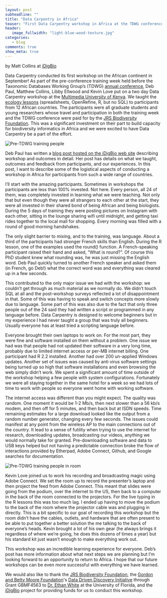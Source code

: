 ```yaml
---
layout: post
subheadline: ""
title: "Data Carpentry in Africa"
teaser: "First Data Carpentry workshop in Africa at the TDWG conference"
header:
   image_fullwidth: "light-blue-wood-texture.jpg"
categories:
   - blog
comments: true
show_meta: true
---
```


by Matt Collins at [iDigBio](https://www.idigbio.org)

Data Carpentry conducted its first workshop on the African continent in September! As part of the pre-conference training week held before the Taxonomic Databases Working Group’s (TDWG) [annual conference](http://www.tdwg.org/2015-conference/), Deb Paul, Matthew Collins, Libby Ellwood and Kevin Love put on a two day Data Carpentry workshop at the [Multimedia University of Kenya](http://www.mmu.ac.ke/). We taught the [ecology lessons](http://www.datacarpentry.org/lessons/) (spreadsheets, OpenRefine, R, but no SQL) to participants from 12 African countries. The participants were all graduate students and young researchers whose travel and participation in both the training week and the TDWG conference were paid for by the [JRS Biodiversity Foundation](http://jrsbiodiversity.org/grant/tulane-university-2014/). This was a significant investment on their part to build capacity for biodiversity informatics in Africa and we were excited to have Data Carpentry be a part of the effort.

<img src="{{ site.url }}/images/blog/tdwg-people.png" alt="Pre-TDWG training people">

Deb Paul has written a [blog post hosted on the iDigBio web site](https://www.idigbio.org/content/idigbio-and-data-carpentry-go-africa) describing workshop and outcomes in detail. Her post has details on what we taught, outcomes and feedback from participants, and our experiences. In this post, I want to describe some of the logistical aspects of conducting a workshop in Africa for participants from such a wide range of countries.

I’ll start with the amazing participants. Sometimes in workshops the participants are less than 100% invested. Not here. Every person, all 24 of them, was completely invested in learning what we were teaching. Not only that but even though they were all strangers to each other at the start, they were all invested in their shared bond of being African and being biologists. During the 5 days of training they were posting pictures on Instagram with each other, sitting in the lounge sharing wifi until midnight, and getting taxi rides together to the local mall for shopping. Every morning was filled with a round of good morning handshakes.

The only slight barrier to mixing, and to the training, was language. About a third of the participants had stronger French skills than English. During the R lesson, one of the examples used the round() function. A French-speaking participant raised their hand and asked, “What is round?”. Of course this PhD student knew what rounding was, he was just missing the English word. Deb Paul quickly turned to another French speaker and asked them (in French, go Deb!) what the correct word was and everything was cleared up in a few seconds.

This contributed to the only major issue we had with the workshop: we couldn’t get through as much material as we normally do. We didn’t touch SQL at all and the post-workshop surveys reflected a lot of disappointment in that. Some of this was having to speak and switch concepts more slowly due to language. Some part of this was also due to the fact that only three people out of the 24 said they had written a script or programmed in any language before. Data Carpentry is designed to welcome beginners but in my experience I had never taught a group that was truly all beginners. Usually everyone has at least tried a scripting language before.

Everyone brought their own laptops to work on. For the most part, they were fine and software installed on them without a problem. One issue we had was that people had not updated their software in a very long time, probably due to limited internet access or per-MB internet billing. One participant had R 2.2 installed. Another had over 200 un-applied Windows updates. Another set of issues was caused by anti virus software settings being turned up so high that software installations and even browsing the web simply didn’t work. We spent a significant amount of time outside of the workshop helping a few people with system configurations. Fortunately we were all staying together in the same hotel for a week so we had lots of time to work with people so everyone went home with working software.

The internet access was different than you might expect. The quality was random. One moment it would be 1-2 Mb/s, then next slower than a 56 kb/s modem, and then off for 5 minutes, and then back but at ISDN speeds. Time remaining estimates for a large download looked like the output from a random number generator, changing every few seconds. The issues could manifest at any point from the wireless AP to the main connections out of the country. It lead to a sense of futility when trying to use the internet for research, downloading updates, broadcasting our videos, anything we would normally take for granted. Pre-downloading software and data to USB keys helped but not having a predictable connection broke the flow of interactions provided by Etherpad, Adobe Connect, Github, and Google searches for documentation.

<img src="{{ site.url }}/images/blog/tdwg-room.png" alt="Pre-TDWG training people in room">

Kevin Love joined us to work his recording and broadcasting magic using Adobe Connect. We set the room up to record the presenter’s laptop and then project the feed from Adobe Connect. This meant that slides were going from the podium, over the internet to the US, then back to a computer in the back of the room connected to the projectors. For the live typing in the R lessons this was too much lag. I ended up having to move the podium to the back of the room where the projector cable was and plugging in directly. This is a bit specific to our goal of recording this workshop but the room didn’t have the cables, outlets, and hardware that are often present to be able to put together a better solution the me talking to the back of everyone’s heads. Kevin brought a lot of his own gear (he always brings it regardless of where we’re going, he does this dozens of times a year) but his standard kit just wasn’t enough to make everything work out.

This workshop was an incredible learning experience for everyone. Deb’s post has more information about what next steps we are planning but I’m looking forward to an opportunity to return to Africa. I hope that our future workshops can be even more successful with everything we have learned.

We would also like to thank the [JRS Biodiversity Foundation](http://jrsbiodiversity.org/grant/tulane-university-2014/), the [Gordon and Betty Moore Foundation](https://www.moore.org)'s [Data Driven Discovery Initiative](https://www.moore.org/programs/science/data-driven-discovery) through Grant GBMF4563 to [Dr. Ethan White](http://whitelab.weecology.org) at the University of Florida, and the [iDigBio](https://www.idigbio.org) project for providing funds for us to conduct this workshop.
